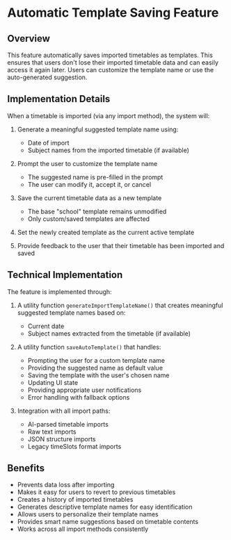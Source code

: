 # Automatic Template Saving Feature

## Overview

This feature automatically saves imported timetables as templates. This ensures that users don't lose their imported timetable data and can easily access it again later. Users can customize the template name or use the auto-generated suggestion.

## Implementation Details

When a timetable is imported (via any import method), the system will:

1. Generate a meaningful suggested template name using:
   - Date of import
   - Subject names from the imported timetable (if available)
   
2. Prompt the user to customize the template name
   - The suggested name is pre-filled in the prompt
   - The user can modify it, accept it, or cancel
   
3. Save the current timetable data as a new template
   - The base "school" template remains unmodified
   - Only custom/saved templates are affected

4. Set the newly created template as the current active template

5. Provide feedback to the user that their timetable has been imported and saved

## Technical Implementation

The feature is implemented through:

1. A utility function `generateImportTemplateName()` that creates meaningful suggested template names based on:
   - Current date
   - Subject names extracted from the timetable (if available)

2. A utility function `saveAutoTemplate()` that handles:
   - Prompting the user for a custom template name
   - Providing the suggested name as default value
   - Saving the template with the user's chosen name
   - Updating UI state
   - Providing appropriate user notifications
   - Error handling with fallback options

3. Integration with all import paths:
   - AI-parsed timetable imports
   - Raw text imports
   - JSON structure imports
   - Legacy timeSlots format imports

## Benefits

- Prevents data loss after importing
- Makes it easy for users to revert to previous timetables
- Creates a history of imported timetables
- Generates descriptive template names for easy identification
- Allows users to personalize their template names
- Provides smart name suggestions based on timetable contents
- Works across all import methods consistently
